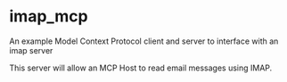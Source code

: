 # imap_mcp
An example Model Context Protocol client and server to interface with an imap server

This server will allow an MCP Host to read email messages using IMAP.

